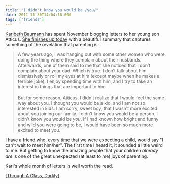 ```yaml
---
title: "I didn't know you would be /you/"
date: 2011-11-30T14:04:16.000
tags: ['friends']
---
```


[Karibeth Baumann](http://throughaglass.net/) has spent November blogging letters to her young son Atticus. [She finishes up today](http://throughaglass.net/archives/2011/11/30/dear-atticus-a-love-letter/) with a beautiful summary that captures something of the revelation that parenting is:

> A few years ago, I was hanging out with some other women who were doing the thing where they complain about their husbands. Afterwards, one of them said to me that she noticed that I don’t complain about your dad. Which is true. I don’t talk about him dismissively or roll my eyes at him (except maybe when he makes a terrible joke). I enjoy spending time with him, and I try to take an interest in things that are important to him.  
> <br/>
> But for some reason, Atticus, I didn’t realize that I would feel the same way about you. I thought you would be a kid, and I am not so interested in kids. I am sorry, sweet boy, that I wasn’t more excited about you joining our family. I didn’t know you would be a person. I didn’t know you would be _you_. If I had known how bright and funny and wild you were going to be, I would have been so much more excited to meet you.

I have a friend who, every time that we were expecting a child, would say "I can't wait to meet him/her". The first time I heard it, it sounded a little weird to me. But getting to know the amazing people that your children _already are_ is one of the great unexpected (at least to me) joys of parenting.

Kari's whole month of letters is well worth the read.

\[[Through A Glass, Darkly](http://throughaglass.net/)\]
